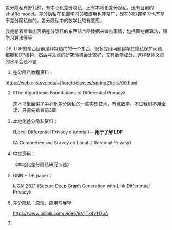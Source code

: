 差分隐私有好几种，有中心化差分隐私，还有本地化差分隐私，还有目前的shuffle model。差分隐私在机器学习领域应用也非常广，现在的联邦学习也有基于差分隐私做的。差分隐私中的数学比较有意思。

我是想着看看能否把差分隐私的东西结合图数据来做点事情，包括图挖掘算法，图学习算法等等

DP, LDP的东西目前是非常热门的一个东西，很多应用问题都存在隐私保护问题，都能和DP挂钩，然后写文章的研究动机会比较好，又有数学成分，这样整体文章的水平会还不错

1. 差分隐私教程资料：

https://web.ecs.syr.edu/~ffiorett/classes/spring21/cis700.html

2. 《The Algorithmic Foundations of Differential Privacy》

   这本书里面讲了中心化差分隐私的一些实现技术，有点数学。不过我们不用全读，只需先看看前3章

3. 本地化差分隐私资料：

   《Local Differential Privacy a tutorial》-- **用于了解 LDP**

   《A Comprehensive Survey on Local Differential Privacy》

4. 中文资料：

   《本地化差分隐私研究综述》

5. GNN + DP paper：

   IJCAI 2021 《Secure Deep Graph Generation with Link Differential Privacy》

6. 差分隐私：原理、应用与展望

   https://www.bilibili.com/video/BV1Tk4y117uA

7. 